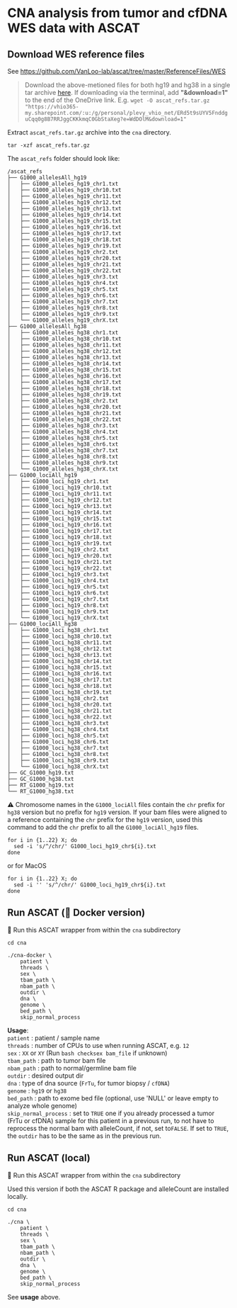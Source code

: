 # CNA analysis from tumor and cfDNA WES data with ASCAT 

## Download WES reference files
See https://github.com/VanLoo-lab/ascat/tree/master/ReferenceFiles/WES

> Download the above-metioned files for both hg19 and hg38 in a single tar archive [here](https://vhio365-my.sharepoint.com/:u:/g/personal/plevy_vhio_net/ERd5t9sUYV5FnddguCqq0g8B7RRJggCKKkmqC0GbStaXeg?e=WdDOlM). If downloading via the terminal, add **"&download=1"** to the end of the OneDrive link. E.g. `wget -O ascat_refs.tar.gz "https://vhio365-my.sharepoint.com/:u:/g/personal/plevy_vhio_net/ERd5t9sUYV5FnddguCqq0g8B7RRJggCKKkmqC0GbStaXeg?e=WdDOlM&download=1"`

Extract `ascat_refs.tar.gz` archive into the `cna` directory.
```
tar -xzf ascat_refs.tar.gz
```

The `ascat_refs` folder should look like:
```
/ascat_refs
├── G1000_allelesAll_hg19
│   ├── G1000_alleles_hg19_chr1.txt
│   ├── G1000_alleles_hg19_chr10.txt
│   ├── G1000_alleles_hg19_chr11.txt
│   ├── G1000_alleles_hg19_chr12.txt
│   ├── G1000_alleles_hg19_chr13.txt
│   ├── G1000_alleles_hg19_chr14.txt
│   ├── G1000_alleles_hg19_chr15.txt
│   ├── G1000_alleles_hg19_chr16.txt
│   ├── G1000_alleles_hg19_chr17.txt
│   ├── G1000_alleles_hg19_chr18.txt
│   ├── G1000_alleles_hg19_chr19.txt
│   ├── G1000_alleles_hg19_chr2.txt
│   ├── G1000_alleles_hg19_chr20.txt
│   ├── G1000_alleles_hg19_chr21.txt
│   ├── G1000_alleles_hg19_chr22.txt
│   ├── G1000_alleles_hg19_chr3.txt
│   ├── G1000_alleles_hg19_chr4.txt
│   ├── G1000_alleles_hg19_chr5.txt
│   ├── G1000_alleles_hg19_chr6.txt
│   ├── G1000_alleles_hg19_chr7.txt
│   ├── G1000_alleles_hg19_chr8.txt
│   ├── G1000_alleles_hg19_chr9.txt
│   └── G1000_alleles_hg19_chrX.txt
├── G1000_allelesAll_hg38
│   ├── G1000_alleles_hg38_chr1.txt
│   ├── G1000_alleles_hg38_chr10.txt
│   ├── G1000_alleles_hg38_chr11.txt
│   ├── G1000_alleles_hg38_chr12.txt
│   ├── G1000_alleles_hg38_chr13.txt
│   ├── G1000_alleles_hg38_chr14.txt
│   ├── G1000_alleles_hg38_chr15.txt
│   ├── G1000_alleles_hg38_chr16.txt
│   ├── G1000_alleles_hg38_chr17.txt
│   ├── G1000_alleles_hg38_chr18.txt
│   ├── G1000_alleles_hg38_chr19.txt
│   ├── G1000_alleles_hg38_chr2.txt
│   ├── G1000_alleles_hg38_chr20.txt
│   ├── G1000_alleles_hg38_chr21.txt
│   ├── G1000_alleles_hg38_chr22.txt
│   ├── G1000_alleles_hg38_chr3.txt
│   ├── G1000_alleles_hg38_chr4.txt
│   ├── G1000_alleles_hg38_chr5.txt
│   ├── G1000_alleles_hg38_chr6.txt
│   ├── G1000_alleles_hg38_chr7.txt
│   ├── G1000_alleles_hg38_chr8.txt
│   ├── G1000_alleles_hg38_chr9.txt
│   └── G1000_alleles_hg38_chrX.txt
├── G1000_lociAll_hg19
│   ├── G1000_loci_hg19_chr1.txt
│   ├── G1000_loci_hg19_chr10.txt
│   ├── G1000_loci_hg19_chr11.txt
│   ├── G1000_loci_hg19_chr12.txt
│   ├── G1000_loci_hg19_chr13.txt
│   ├── G1000_loci_hg19_chr14.txt
│   ├── G1000_loci_hg19_chr15.txt
│   ├── G1000_loci_hg19_chr16.txt
│   ├── G1000_loci_hg19_chr17.txt
│   ├── G1000_loci_hg19_chr18.txt
│   ├── G1000_loci_hg19_chr19.txt
│   ├── G1000_loci_hg19_chr2.txt
│   ├── G1000_loci_hg19_chr20.txt
│   ├── G1000_loci_hg19_chr21.txt
│   ├── G1000_loci_hg19_chr22.txt
│   ├── G1000_loci_hg19_chr3.txt
│   ├── G1000_loci_hg19_chr4.txt
│   ├── G1000_loci_hg19_chr5.txt
│   ├── G1000_loci_hg19_chr6.txt
│   ├── G1000_loci_hg19_chr7.txt
│   ├── G1000_loci_hg19_chr8.txt
│   ├── G1000_loci_hg19_chr9.txt
│   └── G1000_loci_hg19_chrX.txt
├── G1000_lociAll_hg38
│   ├── G1000_loci_hg38_chr1.txt
│   ├── G1000_loci_hg38_chr10.txt
│   ├── G1000_loci_hg38_chr11.txt
│   ├── G1000_loci_hg38_chr12.txt
│   ├── G1000_loci_hg38_chr13.txt
│   ├── G1000_loci_hg38_chr14.txt
│   ├── G1000_loci_hg38_chr15.txt
│   ├── G1000_loci_hg38_chr16.txt
│   ├── G1000_loci_hg38_chr17.txt
│   ├── G1000_loci_hg38_chr18.txt
│   ├── G1000_loci_hg38_chr19.txt
│   ├── G1000_loci_hg38_chr2.txt
│   ├── G1000_loci_hg38_chr20.txt
│   ├── G1000_loci_hg38_chr21.txt
│   ├── G1000_loci_hg38_chr22.txt
│   ├── G1000_loci_hg38_chr3.txt
│   ├── G1000_loci_hg38_chr4.txt
│   ├── G1000_loci_hg38_chr5.txt
│   ├── G1000_loci_hg38_chr6.txt
│   ├── G1000_loci_hg38_chr7.txt
│   ├── G1000_loci_hg38_chr8.txt
│   ├── G1000_loci_hg38_chr9.txt
│   └── G1000_loci_hg38_chrX.txt
├── GC_G1000_hg19.txt
├── GC_G1000_hg38.txt
├── RT_G1000_hg19.txt
└── RT_G1000_hg38.txt
```

⚠️ Chromosome names in the `G1000_lociAll` files contain the `chr` prefix for `hg38` version but no prefix for `hg19` version. If your bam files were aligned to a reference containing the `chr` prefix for the `hg19` version, used this command to add the `chr` prefix to all the `G1000_lociAll_hg19` files.

```
for i in {1..22} X; do
  sed -i 's/^/chr/' G1000_loci_hg19_chr${i}.txt
done
```
or for MacOS
```
for i in {1..22} X; do
  sed -i '' 's/^/chr/' G1000_loci_hg19_chr${i}.txt
done
```

## Run ASCAT (🐳 Docker version)
📁 Run this ASCAT wrapper from within the `cna` subdirectory
```
cd cna

./cna-docker \
	patient \
	threads \
	sex \
	tbam_path \
	nbam_path \
	outdir \
	dna \
	genome \
	bed_path \
	skip_normal_process
```
**Usage**: <br>
`patient` : patient / sample name <br>
`threads` : number of CPUs to use when running ASCAT, e.g. `12` <br>
`sex` : `XX` or `XY` (Run `bash checksex bam_file` if unknown) <br>
`tbam_path` : path to tumor bam file <br>
`nbam_path` : path to normal/germline bam file <br>
`outdir` : desired output dir <br>
`dna` : type of dna source (`FrTu`, for tumor biopsy / `cfDNA`) <br>
`genome` : `hg19` or `hg38` <br>
`bed_path` : path to exome bed file (optional, use 'NULL' or leave empty to analyze whole genome) <br>
`skip_normal_process` : set to `TRUE` one if you already processed a tumor (FrTu or cfDNA) sample for this patient in a previous run, to not have to reprocess the normal bam with alleleCount, if not, set to`FALSE`. If set to `TRUE`, the `outdir` has to be the same as in the previous run.

## Run ASCAT (local)
📁 Run this ASCAT wrapper from within the `cna` subdirectory

Used this version if both the ASCAT R package and alleleCount are installed locally.

```
cd cna

./cna \
	patient \
	threads \
	sex \
	tbam_path \
	nbam_path \
	outdir \
	dna \
	genome \
	bed_path \
	skip_normal_process
```

See **usage** above.